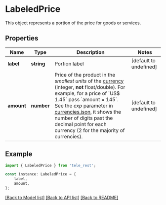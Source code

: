 # LabeledPrice

This object represents a portion of the price for goods or services.

## Properties

Name | Type | Description | Notes
------------ | ------------- | ------------- | -------------
**label** | **string** | Portion label | [default to undefined]
**amount** | **number** | Price of the product in the *smallest units* of the [currency](https://core.telegram.org/bots/payments#supported-currencies) (integer, **not** float/double). For example, for a price of &#x60;US$ 1.45&#x60; pass &#x60;amount &#x3D; 145&#x60;. See the *exp* parameter in [currencies.json](https://core.telegram.org/bots/payments/currencies.json), it shows the number of digits past the decimal point for each currency (2 for the majority of currencies). | [default to undefined]

## Example

```typescript
import { LabeledPrice } from 'tele_rest';

const instance: LabeledPrice = {
    label,
    amount,
};
```

[[Back to Model list]](../README.md#documentation-for-models) [[Back to API list]](../README.md#documentation-for-api-endpoints) [[Back to README]](../README.md)
